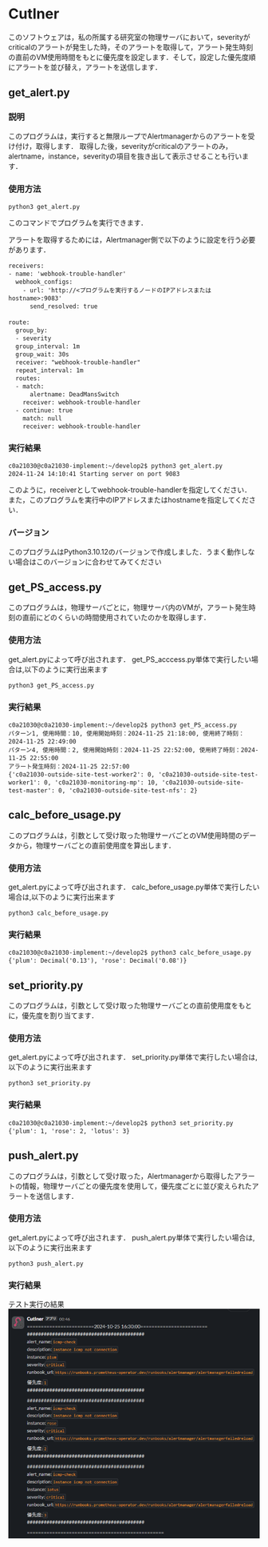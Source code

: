 # CutIner
このソフトウェアは，私の所属する研究室の物理サーバにおいて，severityがcriticalのアラートが発生した時，そのアラートを取得して，アラート発生時刻の直前のVM使用時間をもとに優先度を設定します．そして，設定した優先度順にアラートを並び替え，アラートを送信します．

## get_alert.py
### 説明
このプログラムは，実行すると無限ループでAlertmanagerからのアラートを受け付け，取得します．
取得した後，severityがcriticalのアラートのみ，alertname，instance，severityの項目を抜き出して表示させることも行います．

### 使用方法

```
python3 get_alert.py
```

このコマンドでプログラムを実行できます．

アラートを取得するためには，Alertmanager側で以下のように設定を行う必要があります．

```
receivers:
- name: 'webhook-trouble-handler'
  webhook_configs:
    - url: 'http://<プログラムを実行するノードのIPアドレスまたはhostname>:9083'
      send_resolved: true

route:
  group_by:
  - severity
  group_interval: 1m
  group_wait: 30s
  receiver: "webhook-trouble-handler"
  repeat_interval: 1m
  routes:
  - match:
      alertname: DeadMansSwitch
    receiver: webhook-trouble-handler
  - continue: true
    match: null
    receiver: webhook-trouble-handler
```

### 実行結果
```アラート取得待機中
c0a21030@c0a21030-implement:~/develop2$ python3 get_alert.py 
2024-11-24 14:10:41 Starting server on port 9083
```

このように，receiverとしてwebhook-trouble-handlerを指定してください．
また，このプログラムを実行中のIPアドレスまたはhostnameを指定してください．
### バージョン
このプログラムはPython3.10.12のバージョンで作成しました．うまく動作しない場合はこのバージョンに合わせてみてください

## get_PS_access.py
このプログラムは，物理サーバごとに，物理サーバ内のVMが，アラート発生時刻の直前にどのくらいの時間使用されていたのかを取得します．

### 使用方法
get_alert.pyによって呼び出されます．
get_PS_acccess.py単体で実行したい場合は,以下のように実行出来ます
```
python3 get_PS_access.py
```

### 実行結果
```テスト実行の結果
c0a21030@c0a21030-implement:~/develop2$ python3 get_PS_access.py 
パターン1, 使用時間：10, 使用開始時刻：2024-11-25 21:18:00, 使用終了時刻：2024-11-25 22:49:00
パターン4, 使用時間：2, 使用開始時刻：2024-11-25 22:52:00, 使用終了時刻：2024-11-25 22:55:00
アラート発生時刻：2024-11-25 22:57:00
{'c0a21030-outside-site-test-worker2': 0, 'c0a21030-outside-site-test-worker1': 0, 'c0a21030-monitoring-mp': 10, 'c0a21030-outside-site-test-master': 0, 'c0a21030-outside-site-test-nfs': 2}
```

## calc_before_usage.py
このプログラムは，引数として受け取った物理サーバごとのVM使用時間のデータから，物理サーバごとの直前使用度を算出します．

### 使用方法
get_alert.pyによって呼び出されます．
calc_before_usage.py単体で実行したい場合は,以下のように実行出来ます
```
python3 calc_before_usage.py
```

### 実行結果
```テスト実行の結果
c0a21030@c0a21030-implement:~/develop2$ python3 calc_before_usage.py 
{'plum': Decimal('0.13'), 'rose': Decimal('0.08')}
```

## set_priority.py
このプログラムは，引数として受け取った物理サーバごとの直前使用度をもとに，優先度を割り当てます．

### 使用方法
get_alert.pyによって呼び出されます．
set_priority.py単体で実行したい場合は,以下のように実行出来ます
```
python3 set_priority.py
```

### 実行結果
```テスト実行の結果
c0a21030@c0a21030-implement:~/develop2$ python3 set_priority.py 
{'plum': 1, 'rose': 2, 'lotus': 3}
```

## push_alert.py
このプログラムは，引数として受け取った，Alertmanagerから取得したアラートの情報，物理サーバごとの優先度を使用して，優先度ごとに並び変えられたアラートを送信します．

### 使用方法
get_alert.pyによって呼び出されます．
push_alert.py単体で実行したい場合は,以下のように実行出来ます
```
python3 push_alert.py
```

### 実行結果
テスト実行の結果
![alt text](image.png)